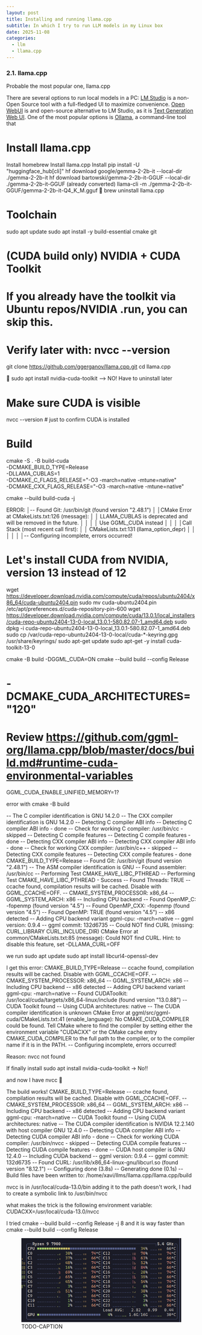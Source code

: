```yaml
---
layout: post
title: Installing and running llama.cpp
subtitle: In which I try to run LLM models in my Linux box
date: 2025-11-08
categories:
  - llm
  - llama.cpp
---
```


### 2.1. llama.cpp

Probable the most popular one, llama.cpp



 There are several options to run local models in a PC: [LM Studio](https://lmstudio.ai/) is a non-Open Source tool with a full-fledged UI to maximize convenience. [Open WebUI](https://openwebui.com/) is and open-source alternative to LM Studio, as it is [Text Generation Web UI](https://openwebui.com/). One of the most popular options is [Ollama](https://ollama.com/), a command-line tool that

# Install llama.cpp
Install homebrew
Install llama.cpp
Install pip install -U "huggingface_hub[cli]"
hf download google/gemma-2-2b-it --local-dir ./gemma-2-2b-it
hf download bartowski/gemma-2-2b-it-GGUF --local-dir ./gemma-2-2b-it-GGUF (already converted)
llama-cli -m ./gemma-2-2b-it-GGUF/gemma-2-2b-it-Q4_K_M.gguf
 brew uninstall llama.cpp

# Toolchain
sudo apt update
sudo apt install -y build-essential cmake git

# (CUDA build only) NVIDIA + CUDA Toolkit
# If you already have the toolkit via Ubuntu repos/NVIDIA .run, you can skip this.
# Verify later with: nvcc --version

git clone https://github.com/ggerganov/llama.cpp.git
cd llama.cpp

 sudo apt install nvidia-cuda-toolkit --> NO! Have to uninstall later

# Make sure CUDA is visible
nvcc --version   # just to confirm CUDA is installed

# Build
cmake -S . -B build-cuda \
  -DCMAKE_BUILD_TYPE=Release \
  -DLLAMA_CUBLAS=1 \
  -DCMAKE_C_FLAGS_RELEASE="-O3 -march=native -mtune=native" \
  -DCMAKE_CXX_FLAGS_RELEASE="-O3 -march=native -mtune=native"

cmake --build build-cuda -j

ERROR:
│-- Found Git: /usr/bin/git (found version "2.48.1")                                                                                                                                                                                                                                   │
│CMake Error at CMakeLists.txt:126 (message):                                                                                                                                                                                                                                          │
│  LLAMA_CUBLAS is deprecated and will be removed in the future.                                                                                                                                                                                                                       │
│                                                                                                                                                                                                                                                                                      │
│  Use GGML_CUDA instead                                                                                                                                                                                                                                                               │
│                                                                                                                                                                                                                                                                                      │
│Call Stack (most recent call first):                                                                                                                                                                                                                                                  │
│  CMakeLists.txt:131 (llama_option_depr)                                                                                                                                                                                                                                              │
│                                                                                                                                                                                                                                                                                      │
│                                                                                                                                                                                                                                                                                      │
│-- Configuring incomplete, errors occurred!

# Let's install CUDA from NVIDIA, version 13 instead of 12
wget https://developer.download.nvidia.com/compute/cuda/repos/ubuntu2404/x86_64/cuda-ubuntu2404.pin
sudo mv cuda-ubuntu2404.pin /etc/apt/preferences.d/cuda-repository-pin-600
wget https://developer.download.nvidia.com/compute/cuda/13.0.1/local_installers/cuda-repo-ubuntu2404-13-0-local_13.0.1-580.82.07-1_amd64.deb
sudo dpkg -i cuda-repo-ubuntu2404-13-0-local_13.0.1-580.82.07-1_amd64.deb
sudo cp /var/cuda-repo-ubuntu2404-13-0-local/cuda-*-keyring.gpg /usr/share/keyrings/
sudo apt-get update
sudo apt-get -y install cuda-toolkit-13-0

cmake -B build -DGGML_CUDA=ON
cmake --build build --config Release
# -DCMAKE_CUDA_ARCHITECTURES="120"
# Review https://github.com/ggml-org/llama.cpp/blob/master/docs/build.md#runtime-cuda-environmental-variables
GGML_CUDA_ENABLE_UNIFIED_MEMORY=1?

error with cmake -B build

-- The C compiler identification is GNU 14.2.0 -- The CXX compiler identification is GNU 14.2.0 -- Detecting C compiler ABI info -- Detecting C compiler ABI info - done -- Check for working C compiler: /usr/bin/cc - skipped -- Detecting C compile features -- Detecting C compile features - done -- Detecting CXX compiler ABI info -- Detecting CXX compiler ABI info - done -- Check for working CXX compiler: /usr/bin/c++ - skipped -- Detecting CXX compile features -- Detecting CXX compile features - done CMAKE_BUILD_TYPE=Release -- Found Git: /usr/bin/git (found version "2.48.1") -- The ASM compiler identification is GNU -- Found assembler: /usr/bin/cc -- Performing Test CMAKE_HAVE_LIBC_PTHREAD -- Performing Test CMAKE_HAVE_LIBC_PTHREAD - Success -- Found Threads: TRUE -- ccache found, compilation results will be cached. Disable with GGML_CCACHE=OFF. -- CMAKE_SYSTEM_PROCESSOR: x86_64 -- GGML_SYSTEM_ARCH: x86 -- Including CPU backend -- Found OpenMP_C: -fopenmp (found version "4.5") -- Found OpenMP_CXX: -fopenmp (found version "4.5") -- Found OpenMP: TRUE (found version "4.5") -- x86 detected -- Adding CPU backend variant ggml-cpu: -march=native -- ggml version: 0.9.4 -- ggml commit: 132d6735 -- Could NOT find CURL (missing: CURL_LIBRARY CURL_INCLUDE_DIR) CMake Error at common/CMakeLists.txt:85 (message): Could NOT find CURL. Hint: to disable this feature, set -DLLAMA_CURL=OFF

we run
sudo apt update
sudo apt install libcurl4-openssl-dev


I get this error: CMAKE_BUILD_TYPE=Release -- ccache found, compilation results will be cached. Disable with GGML_CCACHE=OFF. -- CMAKE_SYSTEM_PROCESSOR: x86_64 -- GGML_SYSTEM_ARCH: x86 -- Including CPU backend -- x86 detected -- Adding CPU backend variant ggml-cpu: -march=native -- Found CUDAToolkit: /usr/local/cuda/targets/x86_64-linux/include (found version "13.0.88") -- CUDA Toolkit found -- Using CUDA architectures: native -- The CUDA compiler identification is unknown CMake Error at ggml/src/ggml-cuda/CMakeLists.txt:41 (enable_language): No CMAKE_CUDA_COMPILER could be found. Tell CMake where to find the compiler by setting either the environment variable "CUDACXX" or the CMake cache entry CMAKE_CUDA_COMPILER to the full path to the compiler, or to the compiler name if it is in the PATH. -- Configuring incomplete, errors occurred!

Reason: nvcc not found

If finally install
sudo apt install nvidia-cuda-toolkit -> No!!

and now I have nvcc :shrug:

The build works!
CMAKE_BUILD_TYPE=Release
-- ccache found, compilation results will be cached. Disable with GGML_CCACHE=OFF.
-- CMAKE_SYSTEM_PROCESSOR: x86_64
-- GGML_SYSTEM_ARCH: x86
-- Including CPU backend
-- x86 detected
-- Adding CPU backend variant ggml-cpu: -march=native
-- CUDA Toolkit found
-- Using CUDA architectures: native
-- The CUDA compiler identification is NVIDIA 12.2.140 with host compiler GNU 12.4.0
-- Detecting CUDA compiler ABI info
-- Detecting CUDA compiler ABI info - done
-- Check for working CUDA compiler: /usr/bin/nvcc - skipped
-- Detecting CUDA compile features
-- Detecting CUDA compile features - done
-- CUDA host compiler is GNU 12.4.0
-- Including CUDA backend
-- ggml version: 0.9.4
-- ggml commit:  132d6735
-- Found CURL: /usr/lib/x86_64-linux-gnu/libcurl.so (found version "8.12.1")
-- Configuring done (3.8s)
-- Generating done (0.1s)
-- Build files have been written to: /home/xavi/llms/llama.cpp/llama.cpp/build

nvcc is in /usr/local/cuda-13.0/bin
adding it to the path doesn't work, I had to create a symbolic link to /usr/bin/nvcc

what makes the trick is the following environment variable:
CUDACXX=/usr/local/cuda-13.0/nvcc

I tried
cmake --build build --config Release -j 8 and it is way faster than
cmake --build build --config Release


<figure>
  <img src="../../assets/images/2025-11-08-local-llm-options/2025-10-01-22-08-28.png" alt="TODO-ALT" />
  <figcaption>TODO-CAPTION</figcaption>
</figure><br/>
